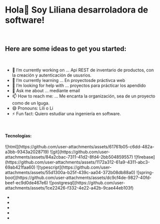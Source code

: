 <h1>Hola👋 Soy Liliana desarroladora de software!</h1>
<br>
<h2>Here are some ideas to get you started:</h2>
<br>
<ul>
  <li>🔭 I’m currently working on ...
 Api REST de inventario de productos, con la creación y autenticación de ususrios.</li>
  <li> 🌱 I’m currently learning ...
En proyectosde práctivca web</li>
  <li>🤔 I’m looking for help with ...
proyectos para prácticar los apendido</li>
  <li>💬 Ask me about ...
mediante email</li>
  <li>📫 How to reach me: ...
Me encanta la organización, sea de un proyecto como de un lguga.</li>
  <li>😄 Pronouns: Lili o Li</li>
  <li>⚡ Fun fact: Quiero estudiar una ingeniería en software.</li>
</ul>
<br>
<h4>Tecnologías:</h4>![html](https://github.com/user-attachments/assets/61761b05-c6dd-482a-a3bb-9343a2028719)
![git](https://github.com/user-attachments/assets/84a2cbac-7311-41d2-8fd4-2bb504859557)
![firebase](https://github.com/user-attachments/assets/1172a312-61a9-4311-abc3-69ab421faa60)
![typescript](https://github.com/user-attachments/assets/55d1300a-b25f-439c-aa04-372b08db88a0)
![spring-boot](https://github.com/user-attachments/assets/dc9cf4de-9827-40fd-beef-ec9d0de467e6)
![postgresql](https://github.com/user-attachments/assets/1ce22426-f332-4e22-a42b-9cae44eb103f)

<ul>
  <li>
    <a href="![java](https://github.com/user-attachments/assets/5f84223d-0616-4244-9b05-b40b065a668c)">
  </li>
      <li>
        <a href="![javascript](https://github.com/user-attachments/assets/8e56d5b4-80f8-4b55-9948-faea956504f2)">
      </li>
          <li>
            <a href="![nodejs](https://github.com/user-attachments/assets/af4d08b7-4c65-484e-bd55-2725345f6b88)">
          </li>
              <li>
            <a href="![mysql](https://github.com/user-attachments/assets/313577d9-81dc-47a5-aee6-b2ad5886fba7)">
          </li>
              <li>
            <a href="![mongodb](https://github.com/user-attachments/assets/bdadc958-7274-4cfe-b215-c67655105ee9)">
          </li>
</ul>







